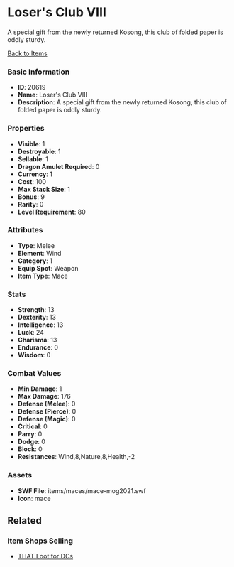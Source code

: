 # Loser's Club VIII

A special gift from the newly returned Kosong, this club of folded paper is oddly sturdy.

[Back to Items](../items.md)

### Basic Information

- **ID**: 20619
- **Name**: Loser&#039;s Club VIII
- **Description**: A special gift from the newly returned Kosong, this club of folded paper is oddly sturdy.

### Properties

- **Visible**: 1
- **Destroyable**: 1
- **Sellable**: 1
- **Dragon Amulet Required**: 0
- **Currency**: 1
- **Cost**: 100
- **Max Stack Size**: 1
- **Bonus**: 9
- **Rarity**: 0
- **Level Requirement**: 80

### Attributes

- **Type**: Melee
- **Element**: Wind
- **Category**: 1
- **Equip Spot**: Weapon
- **Item Type**: Mace

### Stats

- **Strength**: 13
- **Dexterity**: 13
- **Intelligence**: 13
- **Luck**: 24
- **Charisma**: 13
- **Endurance**: 0
- **Wisdom**: 0

### Combat Values

- **Min Damage**: 1
- **Max Damage**: 176
- **Defense (Melee)**: 0
- **Defense (Pierce)**: 0
- **Defense (Magic)**: 0
- **Critical**: 0
- **Parry**: 0
- **Dodge**: 0
- **Block**: 0
- **Resistances**: Wind,8,Nature,8,Health,-2

### Assets

- **SWF File**: items/maces/mace-mog2021.swf
- **Icon**: mace

## Related

### Item Shops Selling

- [THAT Loot for DCs](../item-shops/719-that-loot-for-dcs.md)

